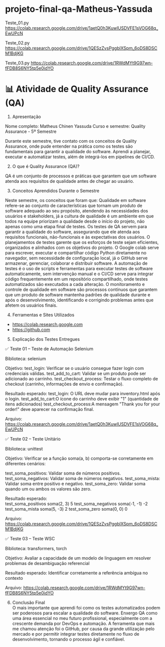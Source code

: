 # projeto-final-qa-Matheus-Yassuda

Teste_01.py
https://colab.research.google.com/drive/1aetQ0h3KuwlUSDVFE1sVOG68q_EwUPcN

Teste_02.py
https://colab.research.google.com/drive/1QESzZvsPggblXSpm_6oDS8DSCM1BdjKG

Teste_03.py
https://colab.research.google.com/drive/1RWdMYt9G97wn-fFDB8S6NY5tp5e0idYO


# 📊 Atividade de Quality Assurance (QA)

1. Apresentação
   
Nome completo: Matheus Chinen Yassuda
Curso e semestre: Quality Assurance - 5º Semestre  

 
Durante este semestre, tive contato com os conceitos de Quality Assurance, onde pude entender na prática como os testes são fundamentais para garantir a qualidade do software. Aprendi a planejar, executar e automatizar testes, além de integrá-los em pipelines de CI/CD.



2. O que é Quality Assurance (QA)?
   
QA é um conjunto de processos e práticas que garantem que um software atenda aos requisitos de qualidade antes de chegar ao usuário.



3. Conceitos Aprendidos Durante o Semestre

Neste semestre, os conceitos que foram que:
Qualidade em software refere-se ao conjunto de características que tornam um produto de software adequado ao seu propósito, atendendo às necessidades dos usuários e stakeholders, já a cultura de qualidade é um ambiente em que todos na equipe priorizam a qualidade desde o início do projeto, não apenas como uma etapa final de testes.
Os testes de QA servem para garantir a qualidade do software, assegurando que ele atenda aos requisitos funcionais, não-funcionais e às expectativas dos usuários.
O planejamentos de testes garente que os esforços de teste sejam eficientes, organizados e alinhados com os objetivos do projeto.
O Google colab serve para escrever, executar e compartilhar código Python diretamente no navegador, sem necessidade de configuração local, já o GitHub serve armazenar, gerenciar, colaborar e distribuir software.
A automação de testes é o uso de scripts e ferramentas para executar testes de software automaticamente, sem intervenção manual e o CI/CD serve para integrar código frequentemente em um repositório compartilhado, onde testes automatizados são executados a cada alteração.
O monitoramento e controle de qualidade em software são processos contínuos que garantem que um produto de software mantenha padrões de qualidade durante e após o desenvolvimento, identificando e corrigindo problemas antes que afetem os usuários finais.



4. Ferramentas e Sites Utilizados

- https://colab.research.google.com
- https://github.com 



 5. Explicação dos Testes Entregues
    
✅ Teste 01 – Teste de Automação Selenium

Biblioteca: selenium

Objetivo: test_login: Verificar se o usuário consegue fazer login com credenciais válidas.
          test_add_to_cart: Validar se um produto pode ser adicionado ao carrinho.
          test_checkout_process: Testar o fluxo completo de checkout (carrinho, informações de envio e confirmação).
    
Resultado esperado: test_login: O URL deve mudar para inventory.html após o login.
                    test_add_to_cart:O ícone do carrinho deve exibir "1" (quantidade de itens adicionados)
                    test_checkout_process:A mensagem "Thank you for your order!" deve aparecer na confirmação final.

Arquivo: https://colab.research.google.com/drive/1aetQ0h3KuwlUSDVFE1sVOG68q_EwUPcN

 ✅ Teste 02 –  Teste Unitário
 
Biblioteca: unittest

Objetivo: Verificar se a função soma(a, b) comporta-se corretamente em diferentes cenários:

test_soma_positivos: Validar soma de números positivos.
test_soma_negativos: Validar soma de números negativos.
test_soma_mista: Validar soma entre positivo e negativo.
test_soma_zero: Validar soma quando um ou ambos os valores são zero.

Resultado esperado:  
test_soma_positivos	soma(2, 3)	5
test_soma_negativos	soma(-1, -1)	-2
test_soma_mista	soma(5, -3)	2
test_soma_zero	soma(0, 0)	0

Arquivo: https://colab.research.google.com/drive/1QESzZvsPggblXSpm_6oDS8DSCM1BdjKG

 ✅ Teste 03 – Teste WSC 
 
Biblioteca: transformers, torch

Objetivo: Avaliar a capacidade de um modelo de linguagem em resolver problemas de desambiguação referencial

Resultado esperado: Identificar corretamente a referência ambígua no contexto

Arquivo: https://colab.research.google.com/drive/1RWdMYt9G97wn-fFDB8S6NY5tp5e0idYO


6. Conclusão Final  
O mais importante que aprendi foi como os testes automatizados podem ser poderosos para escalar a qualidade do software. Enxergo QA como uma área essencial no meu futuro profissional, especialmente com a crescente demanda por DevOps e automação. A ferramenta que mais me chamou atenção foi o GitHub, por causa da grande utilização pelo mercado e por permitir integrar testes diretamente no fluxo de desenvolvimento, tornando o processo ágil e confiável.  
